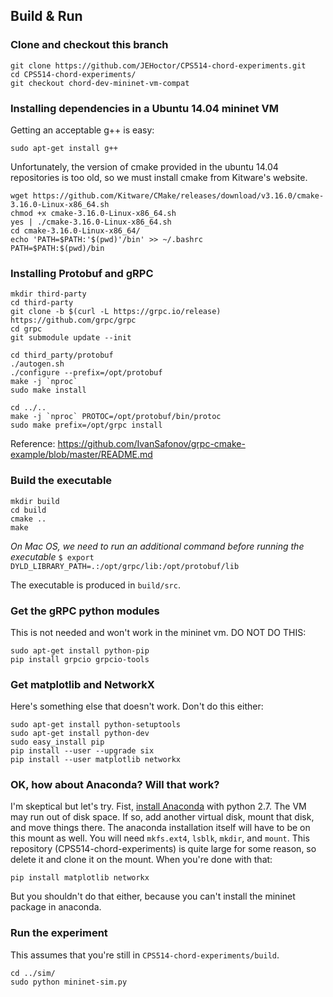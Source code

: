 ## Build & Run

### Clone and checkout this branch
```
git clone https://github.com/JEHoctor/CPS514-chord-experiments.git
cd CPS514-chord-experiments/
git checkout chord-dev-mininet-vm-compat
```

### Installing dependencies in a Ubuntu 14.04 mininet VM

Getting an acceptable g++ is easy:
```
sudo apt-get install g++
```

Unfortunately, the version of cmake provided in the ubuntu 14.04 repositories is too old, so we must
install cmake from Kitware's website.
```
wget https://github.com/Kitware/CMake/releases/download/v3.16.0/cmake-3.16.0-Linux-x86_64.sh
chmod +x cmake-3.16.0-Linux-x86_64.sh
yes | ./cmake-3.16.0-Linux-x86_64.sh
cd cmake-3.16.0-Linux-x86_64/
echo 'PATH=$PATH:'$(pwd)'/bin' >> ~/.bashrc
PATH=$PATH:$(pwd)/bin
```

### Installing Protobuf and gRPC

```
mkdir third-party
cd third-party
git clone -b $(curl -L https://grpc.io/release) https://github.com/grpc/grpc
cd grpc
git submodule update --init

cd third_party/protobuf
./autogen.sh
./configure --prefix=/opt/protobuf
make -j `nproc`
sudo make install

cd ../..
make -j `nproc` PROTOC=/opt/protobuf/bin/protoc
sudo make prefix=/opt/grpc install
```
Reference: https://github.com/IvanSafonov/grpc-cmake-example/blob/master/README.md

### Build the executable

```
mkdir build
cd build
cmake ..
make
```
*On Mac OS, we need to run an additional command before running the executable*
`$ export DYLD_LIBRARY_PATH=.:/opt/grpc/lib:/opt/protobuf/lib`

The executable is produced in `build/src`.

### Get the gRPC python modules
This is not needed and won't work in the mininet vm. DO NOT DO THIS:
```
sudo apt-get install python-pip
pip install grpcio grpcio-tools
```

### Get matplotlib and NetworkX
Here's something else that doesn't work. Don't do this either:
```
sudo apt-get install python-setuptools
sudo apt-get install python-dev
sudo easy_install pip
pip install --user --upgrade six
pip install --user matplotlib networkx
```

### OK, how about Anaconda? Will that work?
I'm skeptical but let's try. Fist, [install Anaconda](https://www.anaconda.com/distribution/) with python 2.7. The VM may run out of disk space. If so, add another virtual disk, mount that disk, and move things there. The anaconda installation itself will have to be on this mount as well. You will need `mkfs.ext4`, `lsblk`, `mkdir`, and `mount`. This repository (CPS514-chord-experiments) is quite large for some reason, so delete it and clone it on the mount. When you're done with that:
```
pip install matplotlib networkx
```
But you shouldn't do that either, because you can't install the mininet package in anaconda.

### Run the experiment
This assumes that you're still in `CPS514-chord-experiments/build`.
```
cd ../sim/
sudo python mininet-sim.py
```
